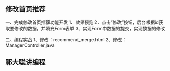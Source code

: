 
## 修改首页推荐

一、完成修改首页推荐功能开发
    1、效果预览
    2、点击“修改”按钮，后台根据id获取要修改的数据，并填充Form表单
    3、实现Form中数据的提交，实现数据的修改
    
二、编程实战
    1、修改：recommend_merge.html
    2、修改：ManagerController.java
    
## 祁大聪讲编程
